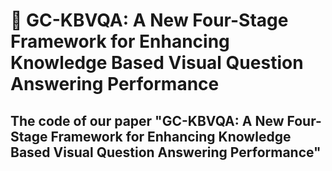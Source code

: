 # 🚀 GC-KBVQA: A New Four-Stage Framework for Enhancing Knowledge Based Visual Question Answering Performance

The code of our paper "GC-KBVQA: A New Four-Stage Framework for Enhancing Knowledge Based Visual Question Answering Performance" 
--
